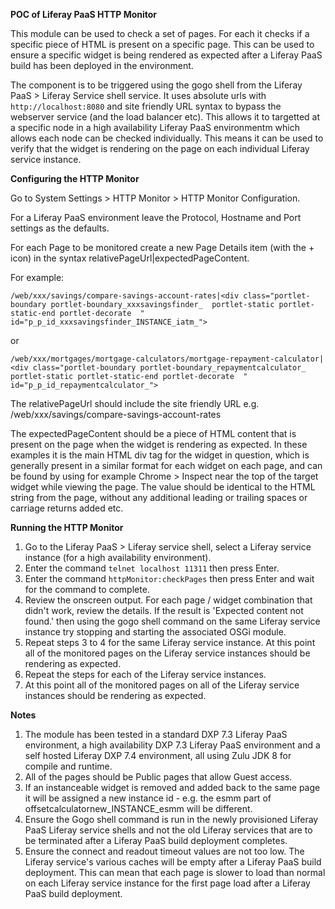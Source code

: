 **POC of Liferay PaaS HTTP Monitor**

This module can be used to check a set of pages. For each it checks if a specific piece of HTML is present on a specific page. This can be used to ensure a specific widget is being rendered as expected after a Liferay PaaS build has been deployed in the environment.

The component is to be triggered using the gogo shell from the Liferay PaaS > Liferay Service shell service. It uses absolute urls with `http://localhost:8080` and site friendly URL syntax to bypass the webserver service (and the load balancer etc). This allows it to targetted at a specific node in a high availability Liferay PaaS environmentm which allows each node can be checked individually. This means it can be used to verify that the widget is rendering on the page on each individual Liferay service instance.

**Configuring the HTTP Monitor**

Go to System Settings > HTTP Monitor > HTTP Monitor Configuration.

For a Liferay PaaS environment leave the Protocol, Hostname and Port settings as the defaults.

For each Page to be monitored create a new Page Details item (with the + icon) in the syntax relativePageUrl|expectedPageContent. 

For example:

`/web/xxx/savings/compare-savings-account-rates|<div class="portlet-boundary portlet-boundary_xxxsavingsfinder_  portlet-static portlet-static-end portlet-decorate  " id="p_p_id_xxxsavingsfinder_INSTANCE_iatm_">`

or 

`/web/xxx/mortgages/mortgage-calculators/mortgage-repayment-calculator|<div class="portlet-boundary portlet-boundary_repaymentcalculator_  portlet-static portlet-static-end portlet-decorate  " id="p_p_id_repaymentcalculator_">`

The relativePageUrl should include the site friendly URL e.g. /web/xxx/savings/compare-savings-account-rates

The expectedPageContent should be a piece of HTML content that is present on the page when the widget is rendering as expected. In these examples it is the main HTML div tag for the widget in question, which is generally present in a similar format for each widget on each page, and can be found by using for example Chrome > Inspect near the top of the target widget while viewing the page. The value should be identical to the HTML string from the page, without any additional leading or trailing spaces or carriage returns added etc.

**Running the HTTP Monitor**

1. Go to the Liferay PaaS > Liferay service shell, select a Liferay service instance (for a high availability environment).
2. Enter the command `telnet localhost 11311` then press Enter.
3. Enter the command `httpMonitor:checkPages` then press Enter and wait for the command to complete.
4. Review the onscreen output. For each page / widget combination that didn't work, review the details. If the result is 'Expected content not found.' then using the gogo shell command on the same Liferay service instance try stopping and starting the associated OSGi module.
5. Repeat steps 3 to 4 for the same Liferay service instance. At this point all of the monitored pages on the Liferay service instances should be rendering as expected.
6. Repeat the steps for each of the Liferay service instances.
7. At this point all of the monitored pages on all of the Liferay service instances should be rendering as expected.

**Notes**

1. The module has been tested in a standard DXP 7.3 Liferay PaaS environment, a high availability DXP 7.3 Liferay PaaS environment and a self hosted Liferay DXP 7.4 environment, all using Zulu JDK 8 for compile and runtime.
2. All of the pages should be Public pages that allow Guest access.
3. If an instanceable widget is removed and added back to the same page it will be assigned a new instance id - e.g. the esmm part of offsetcalculatornew_INSTANCE_esmm will be different. 
4. Ensure the Gogo shell command is run in the newly provisioned Liferay PaaS Liferay service shells and not the old Liferay services that are to be terminated after a Liferay PaaS build deployment completes.
5. Ensure the connect and readout timeout values are not too low. The Liferay service's various caches will be empty after a Liferay PaaS build deployment. This can mean that each page is slower to load than normal on each Liferay service instance for the first page load after a Liferay PaaS build deployment.

